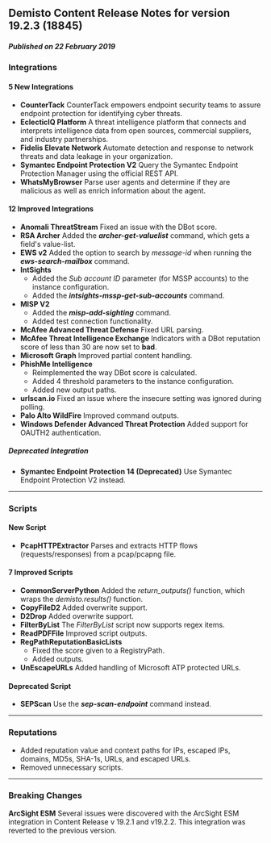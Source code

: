 ## Demisto Content Release Notes for version 19.2.3 (18845)
##### Published on 22 February 2019
### Integrations

####  5 New Integrations
- __CounterTack__
CounterTack empowers endpoint security teams to assure endpoint protection
  for identifying cyber threats.
- __EclecticIQ Platform__
A threat intelligence platform that connects and interprets intelligence data from open sources, commercial suppliers, and industry partnerships.
- __Fidelis Elevate Network__
Automate detection and response to network threats and data leakage in your organization.
- __Symantec Endpoint Protection V2__
Query the Symantec Endpoint Protection Manager using the official REST API.
- __WhatsMyBrowser__
Parse user agents and determine if they are malicious as well as enrich information about the agent.

####  12 Improved Integrations
- __Anomali ThreatStream__
Fixed an issue with the DBot score.
- __RSA Archer__
Added the ___archer-get-valuelist___ command, which gets a field's value-list.
- __EWS v2__
Added the option to search by _message-id_ when running the ___ews-search-mailbox___ command.
- __IntSights__
  - Added the _Sub account ID_ parameter (for MSSP accounts) to the instance configuration.
  - Added the ___intsights-mssp-get-sub-accounts___ command.
- __MISP V2__
  - Added the ___misp-add-sighting___ command.
  - Added test connection functionality.
- __McAfee Advanced Threat Defense__
Fixed URL parsing.
- __McAfee Threat Intelligence Exchange__
Indicators with a DBot reputation score of less than 30 are now set to __bad__.
- __Microsoft Graph__
Improved partial content handling.
- __PhishMe Intelligence__
  - Reimplemented the way DBot score is calculated.
  - Added 4 threshold parameters to the instance configuration.
  - Added new output paths.
- __urlscan.io__
Fixed an issue where the insecure setting was ignored during polling.
- __Palo Alto WildFire__
Improved command outputs.
- __Windows Defender Advanced Threat Protection__
Added support for OAUTH2 authentication.

##### Deprecated Integration
- __Symantec Endpoint Protection 14 (Deprecated)__
Use Symantec Endpoint Protection V2 instead.

---
### Scripts

####  New Script
- __PcapHTTPExtractor__
Parses and extracts HTTP flows (requests/responses) from a pcap/pcapng file.

####  7 Improved Scripts
- __CommonServerPython__
Added the _return_outputs()_ function,  which wraps the _demisto.results()_ function.
- __CopyFileD2__
Added overwrite support.
- __D2Drop__
Added overwrite support.
- __FilterByList__
The _FilterByList_ script now supports regex items.
- __ReadPDFFile__
Improved script outputs.
- __RegPathReputationBasicLists__
  - Fixed the score given to a RegistryPath. 
  - Added outputs.
- __UnEscapeURLs__
Added handling of Microsoft ATP protected URLs.

####  Deprecated Script
- __SEPScan__
Use the ___sep-scan-endpoint___ command instead.

---
### Reputations
- Added reputation value and context paths for IPs, escaped IPs, domains, MD5s, SHA-1s, URLs, and escaped URLs. 
- Removed unnecessary scripts.
---
### Breaking Changes
__ArcSight ESM__
Several issues were discovered with the ArcSight ESM integration in Content Release v 19.2.1 and v19.2.2. This integration was reverted to the previous version.